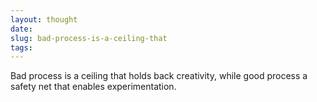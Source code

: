 ```yaml
---
layout: thought
date: 
slug: bad-process-is-a-ceiling-that
tags:
---
```

Bad process is a ceiling that holds back creativity, while good process a safety net that enables experimentation.


